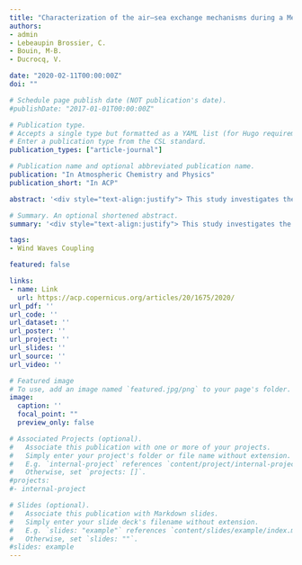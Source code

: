 ```yaml
---
title: "Characterization of the air–sea exchange mechanisms during a Mediterranean heavy precipitation event using realistic sea state modelling"
authors:
- admin
- Lebeaupin Brossier, C.
- Bouin, M-B.
- Ducrocq, V.

date: "2020-02-11T00:00:00Z"
doi: ""

# Schedule page publish date (NOT publication's date).
#publishDate: "2017-01-01T00:00:00Z"

# Publication type.
# Accepts a single type but formatted as a YAML list (for Hugo requirements).
# Enter a publication type from the CSL standard.
publication_types: ["article-journal"]

# Publication name and optional abbreviated publication name.
publication: "In Atmospheric Chemistry and Physics"
publication_short: "In ACP"

abstract: '<div style="text-align:justify"> This study investigates the mechanisms acting at the air–sea interface during a heavy precipitation event that occurred between 12 and 14 October 2016 over the north-western Mediterranean area and led to large amounts of rainfall (up to 300 mm in 24 h) over the Hérault region (southern France). The study case was characterized by a very strong (>20 m s−1) easterly to south-easterly wind at low level that generated very rough seas (significant wave height of up to 6 m) along the French Riviera and the Gulf of Lion. In order to investigate the role of the waves on air–sea exchanges during such extreme events, a set of numerical experiments was designed using the Météo-France kilometre-scale AROME-France numerical weather prediction model – including the WASP (Wave-Age-dependant Stress Parametrization) sea surface turbulent flux parametrization – and the WaveWatch III wave model. Results from these sensitivity experiments in the forced or coupled modes showed that taking the waves generated by the model into account increases the surface roughness. Thus, the increase in the momentum flux induces a slowdown of the easterly low-level atmospheric flow and a displacement of the convergence line at sea. Despite strong winds and a young sea below the easterly flow, the turbulent heat fluxes upstream of the precipitating system are not significantly modified. The forecast of the heaviest precipitation is finally modified when the sea state is taken into account; notably, in terms of location, this modification is slightly larger in the forced mode than in the coupled mode, as the coupling interactively balances the wind sea, the stress and the wind. </div>'

# Summary. An optional shortened abstract.
summary: '<div style="text-align:justify"> This study investigates the mechanisms acting at the air–sea interface during a heavy precipitation event that occurred between 12 and 14 October 2016 over the north-western Mediterranean area and led to large amounts of rainfall (up to 300 mm in 24 h) over the Hérault region (southern France). The study case was characterized by a very strong (>20 m s−1) easterly to south-easterly wind at low level that generated very rough seas (significant wave height of up to 6 m) along the French Riviera and the Gulf of Lion. In order to investigate the role of the waves on air–sea exchanges during such extreme events, a set of numerical experiments was designed using the Météo-France kilometre-scale AROME-France numerical weather prediction model – including the WASP (Wave-Age-dependant Stress Parametrization) sea surface turbulent flux parametrization – and the WaveWatch III wave model. Results from these sensitivity experiments in the forced or coupled modes showed that taking the waves generated by the model into account increases the surface roughness. Thus, the increase in the momentum flux induces a slowdown of the easterly low-level atmospheric flow and a displacement of the convergence line at sea. Despite strong winds and a young sea below the easterly flow, the turbulent heat fluxes upstream of the precipitating system are not significantly modified. The forecast of the heaviest precipitation is finally modified when the sea state is taken into account; notably, in terms of location, this modification is slightly larger in the forced mode than in the coupled mode, as the coupling interactively balances the wind sea, the stress and the wind. </div>'

tags:
- Wind Waves Coupling

featured: false

links:
- name: Link
  url: https://acp.copernicus.org/articles/20/1675/2020/
url_pdf: ''
url_code: ''
url_dataset: ''
url_poster: ''
url_project: ''
url_slides: ''
url_source: ''
url_video: ''

# Featured image
# To use, add an image named `featured.jpg/png` to your page's folder. 
image:
  caption: ''
  focal_point: ""
  preview_only: false

# Associated Projects (optional).
#   Associate this publication with one or more of your projects.
#   Simply enter your project's folder or file name without extension.
#   E.g. `internal-project` references `content/project/internal-project/index.md`.
#   Otherwise, set `projects: []`.
#projects:
#- internal-project

# Slides (optional).
#   Associate this publication with Markdown slides.
#   Simply enter your slide deck's filename without extension.
#   E.g. `slides: "example"` references `content/slides/example/index.md`.
#   Otherwise, set `slides: ""`.
#slides: example
---
```



<!--
This work is driven by the results in my [previous paper](/publication/conference-paper/) on LLMs.
{{% callout note %}}
Create your slides in Markdown - click the *Slides* button to check out the example.
{{% /callout %}}
Add the publication's **full text** or **supplementary notes** here. You can use rich formatting such as including [code, math, and images](https://docs.hugoblox.com/content/writing-markdown-latex/).
-->